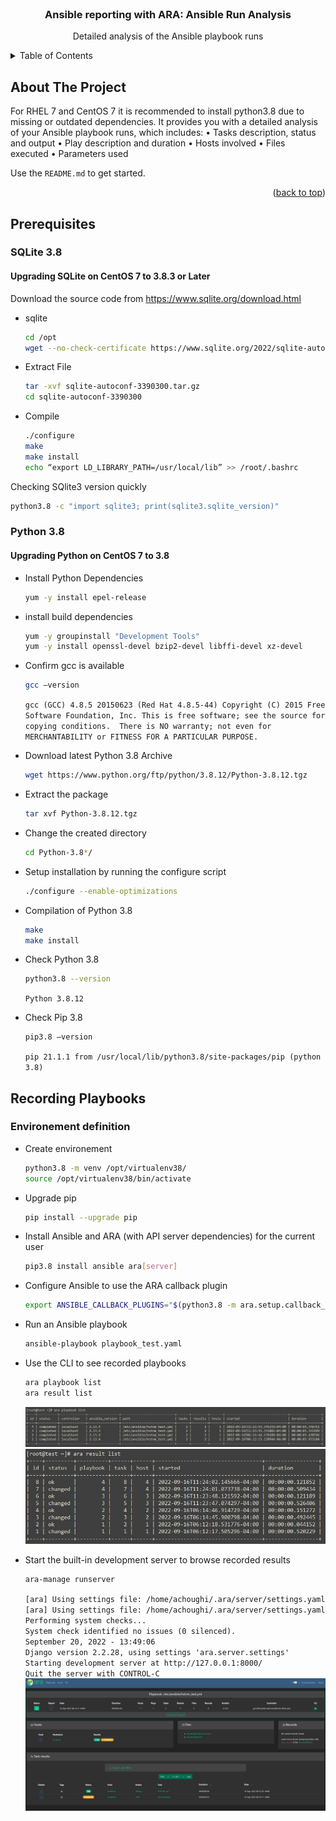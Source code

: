 <!-- PROJECT LOGO -->
<br />
<div align="center">
  <h3 align="center">Ansible reporting with ARA: Ansible Run Analysis</h3>
  <p align="center">
    Detailed analysis of the Ansible playbook runs
</div>

<!-- TABLE OF CONTENTS -->
<details>
  <summary>Table of Contents</summary>
  <ol>
    <li>
      <a href="#about-the-project">About The Project</a>
    </li>
    <li>
      <a href="#prerequisites">Prerequisites</a>
      <ul>
        <li><a href="#sqlite">SQLite 3.8</a></li>
        <li><a href="#python">Python 3.8</a></li>
      </ul>
    </li>
    <li><a href="#recording_playbooks">Recording playbooks</a></li>
  </ol>
</details>

## About The Project

For RHEL 7 and CentOS 7 it is recommended to install python3.8 due to missing or outdated dependencies. 
It provides you with a detailed analysis of your Ansible playbook runs, which includes:
•	Tasks description, status and output
•	Play description and duration
•	Hosts involved
•	Files executed
•	Parameters used

Use the `README.md` to get started.

<p align="right">(<a href="#readme-top">back to top</a>)</p>

## Prerequisites

### SQLite 3.8

#### Upgrading SQLite on CentOS 7 to 3.8.3 or Later
Download the source code from https://www.sqlite.org/download.html
* sqlite
  ```sh
  cd /opt
  wget --no-check-certificate https://www.sqlite.org/2022/sqlite-autoconf-3390300.tar.gz
  ```
* Extract File
   ```sh
  tar -xvf sqlite-autoconf-3390300.tar.gz
  cd sqlite-autoconf-3390300
  ```
 * Compile
    ```sh
   ./configure
   make
   make install
   echo “export LD_LIBRARY_PATH=/usr/local/lib” >> /root/.bashrc
   ```
 Checking SQlite3 version quickly
   ```sh
  python3.8 -c "import sqlite3; print(sqlite3.sqlite_version)"
  ```
### Python 3.8
  #### Upgrading Python on CentOS 7 to 3.8
  * Install Python Dependencies
    ```sh
    yum -y install epel-release
    ```
  * install build dependencies
     ```sh
    yum -y groupinstall "Development Tools"
    yum -y install openssl-devel bzip2-devel libffi-devel xz-devel
    ```
  * Confirm gcc is available
      ```sh
    gcc –version
    ```
    `gcc (GCC) 4.8.5 20150623 (Red Hat 4.8.5-44)
    Copyright (C) 2015 Free Software Foundation, Inc.
    This is free software; see the source for copying conditions.  There is NO
    warranty; not even for MERCHANTABILITY or FITNESS FOR A PARTICULAR PURPOSE.`

  * Download latest Python 3.8 Archive
      ```sh
    wget https://www.python.org/ftp/python/3.8.12/Python-3.8.12.tgz
    ```
  * Extract the package
      ```sh
    tar xvf Python-3.8.12.tgz
    ```
  * Change the created directory
      ```sh
    cd Python-3.8*/
    ```
  * Setup installation by running the configure script
      ```sh
    ./configure --enable-optimizations
    ```
  * Compilation of Python 3.8
      ```sh
    make
    make install
    ```
  * Check Python 3.8
      ```sh
    python3.8 --version
    ```
    `Python 3.8.12`
    
   * Check Pip 3.8
      ```sh
     pip3.8 –version
     ```
     `pip 21.1.1 from /usr/local/lib/python3.8/site-packages/pip (python 3.8)`
    
  ## Recording Playbooks
  ### Environement definition
  * Create environement
       ```sh
     python3.8 -m venv /opt/virtualenv38/
     source /opt/virtualenv38/bin/activate
     ```
   * Upgrade pip
      ```sh
     pip install --upgrade pip
     ```
   * Install Ansible and ARA (with API server dependencies) for the current user
       ```sh
     pip3.8 install ansible ara[server]
     ```
   * Configure Ansible to use the ARA callback plugin
       ```sh
     export ANSIBLE_CALLBACK_PLUGINS="$(python3.8 -m ara.setup.callback_plugins)"
     ```
   * Run an Ansible playbook
       ```sh
     ansible-playbook playbook_test.yaml
     ```
   * Use the CLI to see recorded playbooks
       ```sh
     ara playbook list
     ara result list
     ```
     <img src="images/ara_playbook_list.JPG">
     <img src="images/ara_result_list.JPG">
   * Start the built-in development server to browse recorded results
       ```sh
     ara-manage runserver
     ```
   
     `[ara] Using settings file: /home/achoughi/.ara/server/settings.yaml`<br/>
     `[ara] Using settings file: /home/achoughi/.ara/server/settings.yaml`<br/>
      `Performing system checks...`<br/>
      `System check identified no issues (0 silenced).`<br/>
      `September 20, 2022 - 13:49:06`<br/>
      `Django version 2.2.28, using settings 'ara.server.settings'`<br/>
      `Starting development server at http://127.0.0.1:8000/`<br/>
      `Quit the server with CONTROL-C`<br/>
      <img src="images/ara_capture.JPG">
